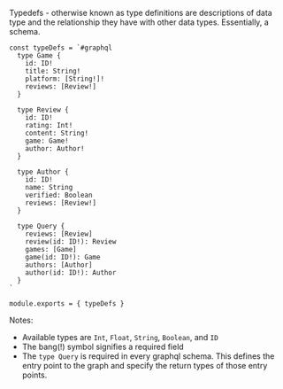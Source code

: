 Typedefs - otherwise known as type definitions are descriptions of data type and the relationship they have with other data types. Essentially, a schema.

```gql
const typeDefs = `#graphql  
  type Game {
    id: ID!
    title: String!
    platform: [String!]!
    reviews: [Review!]
  }

  type Review {
    id: ID!
    rating: Int!
    content: String!
    game: Game!
    author: Author!
  }

  type Author {
    id: ID!
    name: String
    verified: Boolean
    reviews: [Review!]
  }

  type Query {
    reviews: [Review]
    review(id: ID!): Review
    games: [Game]
    game(id: ID!): Game
    authors: [Author]
    author(id: ID!): Author
  }
`

module.exports = { typeDefs }
```

Notes:
- Available types are `Int`, `Float`, `String`, `Boolean`, and `ID` 
- The bang(!) symbol signifies a required field
- The `type Query` is required in every graphql schema. This defines the entry point to the graph and specify the return types of those entry points.